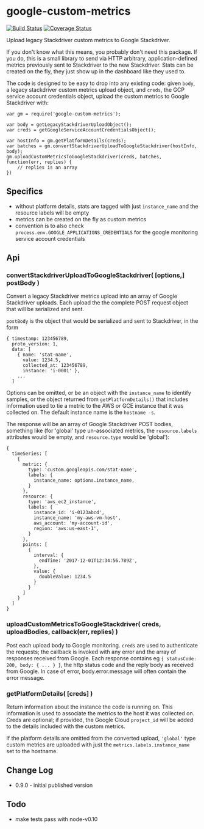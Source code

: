 google-custom-metrics
=====================
[![Build Status](https://api.travis-ci.org/andrasq/node-google-custom-metrics.svg?branch=master)](https://travis-ci.org/andrasq/node-google-custom-metrics?branch=master)
[![Coverage Status](https://codecov.io/github/andrasq/node-google-custom-metrics/coverage.svg?branch=master)](https://codecov.io/github/andrasq/node-google-custom-metrics?branch=master)


Upload legacy Stackdriver custom metrics to Google Stackdriver.

If you don't know what this means, you probably don't need this package.  If you do,
this is a small library to send via HTTP arbitrary, application-defined metrics
previously sent to Stackdriver to the new Stackdriver.  Stats can be created on the
fly, they just show up in the dashboard like they used to.

The code is designed to be easy to drop into any existing code: given `body`, a legacy
stackdriver custom metrics upload object, and `creds`, the GCP service account
credentials object, upload the custom metrics to Google Stackdriver with:

    var gm = require('google-custom-metrics');

    var body = getLegacyStackdriverUploadObject();
    var creds = getGoogleServiceAccountCredentialsObject();

    var hostInfo = gm.getPlatformDetails(creds);
    var batches = gm.convertStackdriverUploadToGoogleStackdriver(hostInfo, body);
    gm.uploadCustomMetricsToGoogleStackdriver(creds, batches, function(err, replies) {
        // replies is an array
    })


Specifics
---------

- without platform details, stats are tagged with just `instance_name` and
  the resource labels will be empty
- metrics can be created on the fly as custom metrics
- convention is to also check `process.env.GOOGLE_APPLICATIONS_CREDENTIALS`
  for the google monitoring service account credentials


Api
---

### convertStackdriverUploadToGoogleStackdriver( [options,] postBody )

Convert a legacy Stackdriver metrics upload into an array of Google Stackdriver uploads.
Each upload the the complete POST request object that will be serialized and sent.

`postBody` is the object that would be serialized and sent to Stackdriver, in the form

    { timestamp: 123456789,
      proto_version: 1,
      data: [
        { name: 'stat-name',
          value: 1234.5,
          collected_at: 123456789,
          instance: 'i-0001' },
        ...
      ]

Options can be omitted, or be an object with the `instance_name` to identify samples,
or the object returned from `getPlatformDetails()` that includes information used to
tie a metric to the AWS or GCE instance that it was collected on.  The default instance
name is the `hostname -s`.

The response will be an array of Google Stackdriver POST bodies, something like
(for 'global' type un-associated metrics, the `resource.labels` attributes would
be empty, and `resource.type` would be 'global'):

    {
      timeSeries: [
        {
          metric: {
            type: 'custom.googleapis.com/stat-name',
            labels: {
              instance_name: options.instance_name,
            }
          },
          resource: {
            type: 'aws_ec2_instance',
            labels: {
              instance_id: 'i-0123abcd',
              instance_name: 'my-aws-vm-host',
              aws_account: 'my-account-id',
              region: 'aws:us-east-1',
            }
          },
          points: [
            {
              interval: {
                endTime: '2017-12-01T12:34:56.789Z',
              },
              value: {
                doubleValue: 1234.5
              }
            }
          ]
        }
      ]
    }

### uploadCustomMetricsToGoogleStackdriver( creds, uploadBodies, callback(err, replies) )

Post each upload body to Google monitoring.  `creds` are used to authenticate the requests;
the callback is invoked with any error and the array of responses received from Google.
Each response contains eg `{ statusCode: 200, body: { ... } }`, the http status code and
the reply body as received from Google.  In case of error, body.error.message will often
contain the error message.

### getPlatformDetails( [creds] )

Return information about the instance the code is running on.  This information is used
to associate the metrics to the host it was collected on.  Creds are optional; if provided,
the Google Cloud `project_id` will be added to the details included with the custom metrics.

If the platform details are omitted from the converted upload, `'global'` type custom
metrics are uploaded with just the `metrics.labels.instance_name` set to the hostname.


Change Log
----------

- 0.9.0 - initial published version


Todo
----

- make tests pass with node-v0.10
